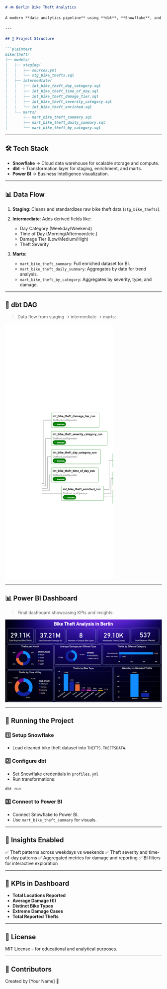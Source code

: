 ````markdown
# 🚲 Berlin Bike Theft Analytics

A modern **data analytics pipeline** using **dbt**, **Snowflake**, and **Power BI** to analyze Berlin’s bike theft incidents with interactive insights.

---

## 📁 Project Structure

```plaintext
bikertheft/
├── models/
│   ├── staging/
│   │   ├── sources.yml
│   │   └── stg_bike_thefts.sql
│   ├── intermediate/
│   │   ├── int_bike_theft_day_category.sql
│   │   ├── int_bike_theft_time_of_day.sql
│   │   ├── int_bike_theft_damage_tier.sql
│   │   ├── int_bike_theft_severity_category.sql
│   │   └── int_bike_theft_enriched.sql
│   └── marts/
│       ├── mart_bike_theft_summary.sql
│       ├── mart_bike_theft_daily_summary.sql
│       └── mart_bike_theft_by_category.sql
````

---

## 🛠️ Tech Stack

* **Snowflake** → Cloud data warehouse for scalable storage and compute.
* **dbt** → Transformation layer for staging, enrichment, and marts.
* **Power BI** → Business Intelligence visualization.

---

## 📊 Data Flow

1. **Staging**: Cleans and standardizes raw bike theft data (`stg_bike_thefts`).
2. **Intermediate**: Adds derived fields like:

   * Day Category (Weekday/Weekend)
   * Time of Day (Morning/Afternoon/etc.)
   * Damage Tier (Low/Medium/High)
   * Theft Severity
3. **Marts**:

   * `mart_bike_theft_summary`: Full enriched dataset for BI.
   * `mart_bike_theft_daily_summary`: Aggregates by date for trend analysis.
   * `mart_bike_theft_by_category`: Aggregates by severity, type, and damage.

---

## 🔄 dbt DAG

> Data flow from staging → intermediate → marts:

![dbt DAG](./dbt_snowflake_pipeline-graph.png)

---

## 📊 Power BI Dashboard

> Final dashboard showcasing KPIs and insights:

![Power BI Dashboard](./dashboard.png)

---

## 🚀 Running the Project

### 1️⃣ Setup Snowflake

* Load cleaned bike theft dataset into `THEFTS.THEFTSDATA`.

### 2️⃣ Configure dbt

* Set Snowflake credentials in `profiles.yml`
* Run transformations:

```bash
dbt run
```

### 3️⃣ Connect to Power BI

* Connect Snowflake to Power BI.
* Use `mart_bike_theft_summary` for visuals.

---

## 🧠 Insights Enabled

✅ Theft patterns across weekdays vs weekends
✅ Theft severity and time-of-day patterns
✅ Aggregated metrics for damage and reporting
✅ BI filters for interactive exploration

---

## 📌 KPIs in Dashboard

* **Total Locations Reported**
* **Average Damage (€)**
* **Distinct Bike Types**
* **Extreme Damage Cases**
* **Total Reported Thefts**

---

## 📜 License

MIT License – for educational and analytical purposes.

---

## 🙌 Contributors

Created by \[Your Name] 🚀

